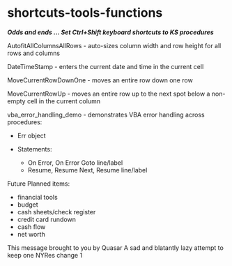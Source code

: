 # shortcuts-tools-functions

**_Odds and ends ... Set Ctrl+Shift keyboard shortcuts to KS procedures_**

AutofitAllColumnsAllRows - auto-sizes column width and row height for all rows and columns

DateTimeStamp - enters the current date and time in the current cell

MoveCurrentRowDownOne - moves an entire row down one row

MoveCurrentRowUp - moves an entire row up to the next spot below a non-empty cell in the current column

vba_error_handling_demo - demonstrates VBA error handling across procedures:

* Err object

* Statements:
  * On Error, On Error Goto line/label
  * Resume, Resume Next, Resume line/label


Future Planned items:
* financial tools
* budget
* cash sheets/check register
* credit card rundown
* cash flow
* net worth

This message brought to you by Quasar
A sad and blatantly lazy attempt to keep one NYRes
change 1
